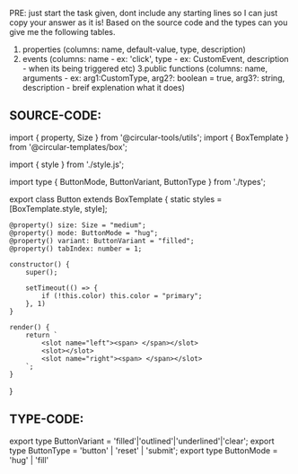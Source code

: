 PRE: just start the task given, dont include any starting lines so I can just copy your answer as it is!
 Based on the source code and the types can you give me the following tables. 
1. properties (columns: name, default-value, type, description) 
2. events (columns: name - ex: 'click', type - ex: CustomEvent<ClickEvent>, description - when its being triggered etc) 
3.public functions (columns: name, arguments - ex: arg1:CustomType, arg2?: boolean = true, arg3?: string, description - breif explenation what it does)

## SOURCE-CODE:
 import { property, Size } from '@circular-tools/utils';
import { BoxTemplate } from '@circular-templates/box';

import { style } from './style.js';

import type { ButtonMode, ButtonVariant, ButtonType } from './types';

export class Button extends BoxTemplate {
    static styles = [BoxTemplate.style, style];
    
    @property() size: Size = "medium";
    @property() mode: ButtonMode = "hug";
    @property() variant: ButtonVariant = "filled";
    @property() tabIndex: number = 1;

    constructor() {
        super();

        setTimeout(() => {
            if (!this.color) this.color = "primary";
        }, 1)
    }

    render() {
        return `
            <slot name="left"><span> </span></slot>
            <slot></slot>
            <slot name="right"><span> </span></slot>
        `;
    }
}

## TYPE-CODE: 
export type ButtonVariant = 'filled'|'outlined'|'underlined'|'clear';
export type ButtonType = 'button' | 'reset' | 'submit';
export type ButtonMode = 'hug' | 'fill'